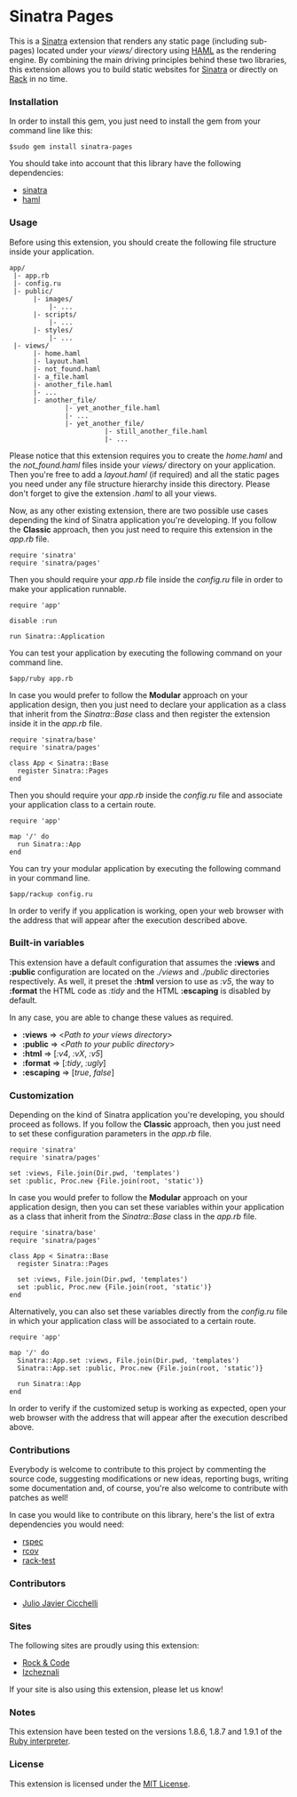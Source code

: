 # Sinatra Pages
This is a [Sinatra][1] extension that renders any static page (including sub-pages) located under your *views/* directory  using [HAML][2] as the rendering engine. By combining the main driving principles behind these two libraries, this extension allows you to build static websites for [Sinatra][2] or directly on [Rack][3] in no time.

### Installation
In order to install this gem, you just need to install the gem from your command line like this:
  
    $sudo gem install sinatra-pages

You should take into account that this library have the following dependencies:

* [sinatra][1]
* [haml][2]

### Usage
Before using this extension, you should create the following file structure inside your application.

    app/
     |- app.rb
     |- config.ru
     |- public/
          |- images/
              |- ...
          |- scripts/
              |- ...
          |- styles/
              |- ...
     |- views/
          |- home.haml
          |- layout.haml
          |- not_found.haml
          |- a_file.haml
          |- another_file.haml
          |- ...
          |- another_file/
                  |- yet_another_file.haml
                  |- ...
                  |- yet_another_file/
                            |- still_another_file.haml
                            |- ...

Please notice that this extension requires you to create the *home.haml* and the *not_found.haml* files inside your *views/* directory on your application. Then you're free to add a *layout.haml* (if required) and all the static pages you need under any file structure hierarchy inside this directory. Please don't forget to give the extension *.haml* to all your views.

Now, as any other existing extension, there are two possible use cases depending the kind of Sinatra application you're developing. If you follow the __Classic__ approach, then you just need to require this extension in the *app.rb* file.

    require 'sinatra'
    require 'sinatra/pages'
    
Then you should require your *app.rb* file inside the *config.ru* file in order to make your application runnable.

    require 'app'
    
    disable :run
    
    run Sinatra::Application

You can test your application by executing the following command on your command line.

    $app/ruby app.rb
    
In case you would prefer to follow the __Modular__ approach on your application design, then you just need to declare your application as a class that inherit from the *Sinatra::Base* class and then register the extension inside it in the *app.rb* file.

    require 'sinatra/base'
    require 'sinatra/pages'
    
    class App < Sinatra::Base
      register Sinatra::Pages
    end

Then you should require your *app.rb* inside the *config.ru* file and associate your application class to a certain route.

    require 'app'
    
    map '/' do
      run Sinatra::App
    end

You can try your modular application by executing the following command in your command line.

    $app/rackup config.ru
  
In order to verify if you application is working, open your web browser with the address that will appear after the execution described above.

### Built-in variables
This extension have a default configuration that assumes the __:views__ and __:public__ configuration are located on the *./views* and *./public* directories respectively. As well, it preset the __:html__ version to use as *:v5*, the way to __:format__ the HTML code as *:tidy* and the HTML __:escaping__ is disabled by default.

In any case, you are able to change these values as required.

* __:views__ => <*Path to your views directory*>
* __:public__ => <*Path to your public directory*>
* __:html__ => [*:v4*, *:vX*, *:v5*]
* __:format__ => [*:tidy*, *:ugly*]
* __:escaping__ => [*true*, *false*]

### Customization
Depending on the kind of Sinatra application you're developing, you should proceed as follows. If you follow the __Classic__ approach, then you just need to set these configuration parameters in the *app.rb* file.

    require 'sinatra'
    require 'sinatra/pages'
    
    set :views, File.join(Dir.pwd, 'templates')
    set :public, Proc.new {File.join(root, 'static')}
    
In case you would prefer to follow the __Modular__ approach on your application design, then you can set these variables  within your application as a class that inherit from the *Sinatra::Base* class in the *app.rb* file.

    require 'sinatra/base'
    require 'sinatra/pages'
    
    class App < Sinatra::Base
      register Sinatra::Pages
      
      set :views, File.join(Dir.pwd, 'templates')
      set :public, Proc.new {File.join(root, 'static')}
    end

Alternatively, you can also set these variables directly from the *config.ru* file in which your application class will be associated to a certain route.

    require 'app'
    
    map '/' do
      Sinatra::App.set :views, File.join(Dir.pwd, 'templates')
      Sinatra::App.set :public, Proc.new {File.join(root, 'static')}
      
      run Sinatra::App
    end

In order to verify if the customized setup is working as expected, open your web browser with the address that will appear after the execution described above.

### Contributions
Everybody is welcome to contribute to this project by commenting the source code, suggesting modifications or new ideas, reporting bugs, writing some documentation and, of course, you're also welcome to contribute with patches as well!

In case you would like to contribute on this library, here's the list of extra dependencies you would need:

* [rspec][4]
* [rcov][5]
* [rack-test][6]

### Contributors
* [Julio Javier Cicchelli][7]

### Sites
The following sites are proudly using this extension:

* [Rock & Code][10]
* [Izcheznali][11]

If your site is also using this extension, please let us know!

### Notes
This extension have been tested on the versions 1.8.6, 1.8.7 and 1.9.1 of the [Ruby interpreter][8].

### License
This extension is licensed under the [MIT License][9].

[1]: http://www.sinatrarb.com/
[2]: http://haml-lang.com/
[3]: http://rack.rubyforge.org/
[4]: http://rspec.info/
[5]: http://eigenclass.org/hiki/rcov
[6]: http://gitrdoc.com/brynary/rack-test/tree/master
[7]: http://github.com/mr-rock
[8]: http://www.ruby-lang.org/en/
[9]: http://creativecommons.org/licenses/MIT/
[10]: http://rock-n-code.com
[11]: http://izcheznali.net